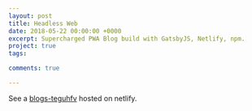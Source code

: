```yaml
---
layout: post
title: Headless Web
date: 2018-05-22 00:00:00 +0000
excerpt: Supercharged PWA Blog build with GatsbyJS, Netlify, npm.
project: true
tags:

comments: true

---
```

See a [blogs-teguhfv](https://blogs-teguhfv.netlify.com/) hosted on netlify.      
